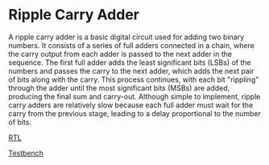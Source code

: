 # Ripple Carry Adder 

A ripple carry adder is a basic digital circuit used for adding two binary numbers. It consists of a series of full adders connected in a chain, where the carry output from each adder is passed to the next adder in the sequence. The first full adder adds the least significant bits (LSBs) of the numbers and passes the carry to the next adder, which adds the next pair of bits along with the carry. This process continues, with each bit "rippling" through the adder until the most significant bits (MSBs) are added, producing the final sum and carry-out. Although simple to implement, ripple carry adders are relatively slow because each full adder must wait for the carry from the previous stage, leading to a delay proportional to the number of bits.

[RTL](rca.v)

[Testbench](rc_adder_tb.v)